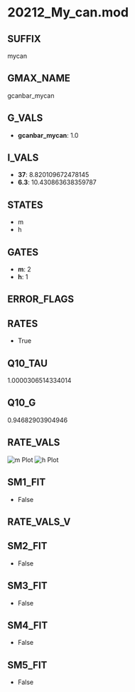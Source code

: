 # 20212_My_can.mod

## SUFFIX

mycan

## GMAX_NAME

gcanbar_mycan

## G_VALS

- **gcanbar_mycan**: 1.0

## I_VALS

- **37**: 8.820109672478145
- **6.3**: 10.430863638359787

## STATES

- m
- h

## GATES

- **m**: 2
- **h**: 1

## ERROR_FLAGS


## RATES

- True

## Q10_TAU

1.0000306514334014

## Q10_G

0.94682903904946

## RATE_VALS

![m Plot](/Users/pbozelos/Dropbox/icg-Chai-Panos/supermodels/output_markdown_files/Ca/20212_My_can.mod/images/m.png)
![h Plot](/Users/pbozelos/Dropbox/icg-Chai-Panos/supermodels/output_markdown_files/Ca/20212_My_can.mod/images/h.png)

## SM1_FIT

- False

## RATE_VALS_V

## SM2_FIT

- False

## SM3_FIT

- False

## SM4_FIT

- False

## SM5_FIT

- False


